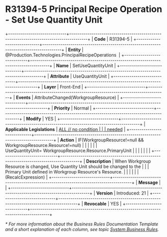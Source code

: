 ﻿---
erp.type: front-end-business-rule
erp.entity: Production.Technologies.PrincipalRecipeOperations
---

# R31394-5 Principal Recipe Operation - Set Use Quantity Unit
+-----------------------------+---------------------------------------------------------------------------------------+
| **Code**                    | R31394-5                                                                              |
+-----------------------------+---------------------------------------------------------------------------------------+
| **Entity**                  | @Production.Technologies.PrincipalRecipeOperations                                                              |
+-----------------------------+---------------------------------------------------------------------------------------+
| **Name**                    | SetUseQuantityUnit                                                                    |
+-----------------------------+---------------------------------------------------------------------------------------+
| **Attribute**               | UseQuantityUnit                                                                       |
+-----------------------------+---------------------------------------------------------------------------------------+
| **Layer**                   | Front-End                                                                             |
+-----------------------------+---------------------------------------------------------------------------------------+
| **Events**                  | AttributeChanged(WorkgroupResource)                                                   |
+-----------------------------+---------------------------------------------------------------------------------------+
| **Priority**                | Normal                                                                                |
+-----------------------------+---------------------------------------------------------------------------------------+
| **Modify**                  | YES                                                                                   |
+-----------------------------+---------------------------------------------------------------------------------------+
| **Applicable Legislations** | [ALL // no condition                                                                  |
|                             | needed](https://confluence.erp.net/display/techdoc/Country+Specific+Functionality)    |
+-----------------------------+---------------------------------------------------------------------------------------+
| **Action**                  | IF(WorkgroupResource!=null && WorkgroupResource.Resource!=null)                       |
|                             |                                                                                       |
|                             | UseQuantityUnit= WorkgroupResource.Resource.PrimaryUnit                               |
|                             |                                                                                       |
|                             |                                                                                       |
+-----------------------------+---------------------------------------------------------------------------------------+
| **Description**             | When Workgroup Resource is changed, Use Quantity Unit should be changed to the        |
|                             | Primary Unit defined in Workgroup Resource\'s Resource.                               |
|                             |                                                                                       |
|                             | (RecalcExpression)                                                                    |
+-----------------------------+---------------------------------------------------------------------------------------+
| **Message**                 |                                                                                       |
+-----------------------------+---------------------------------------------------------------------------------------+
| **Version**                 | Introduced: 21                                                                        |
+-----------------------------+---------------------------------------------------------------------------------------+
| **Revocable**               | YES                                                                                   |
+-----------------------------+---------------------------------------------------------------------------------------+

*\* For more information about the Business Rules Documentation Template and a short explanation of each column, see
topic [System Business Rules](../templates/template-description-system-business-rules.md).*

  

  
